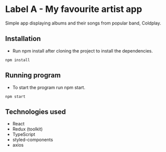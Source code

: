 # Label A - My favourite artist app

Simple app displaying albums and their songs from popular band, Coldplay.

## Installation

- Run npm install after cloning the project to install the dependencies.

```
npm install
```

## Running program

- To start the program run npm start.

```
npm start
```

## Technologies used

- React
- Redux (toolkit)
- TypeScript
- styled-components
- axios
